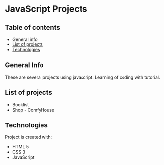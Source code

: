 # JavaScript Projects
## Table of contents
* [General info](#general-info)
* [List of projects](#List-of-projects)
* [Technologies](#technologies)


## General Info

These are several projects using javascript. Learning of coding with tutorial.

## List of projects
* Booklist
* Shop - ComfyHouse

## Technologies
Project is created with:
* HTML 5
* CSS 3
* JavaScript
